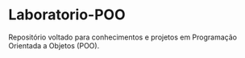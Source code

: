 # Laboratorio-POO
Repositório voltado para conhecimentos e projetos em Programação Orientada a Objetos (POO).
